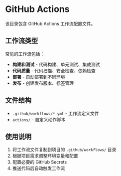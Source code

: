 # GitHub Actions

该目录包含 GitHub Actions 工作流配置文件。

## 工作流类型

常见的工作流包括：
- **构建和测试** - 代码构建、单元测试、集成测试
- **代码质量** - 代码扫描、安全检查、依赖检查
- **部署** - 自动部署到不同环境
- **发布** - 创建发布版本、标签管理

## 文件结构

- `.github/workflows/*.yml` - 工作流定义文件
- `actions/` - 自定义动作脚本

## 使用说明

1. 将工作流文件复制到项目的 `.github/workflows/` 目录
2. 根据项目需求调整环境变量和配置
3. 配置必要的 GitHub Secrets
4. 推送代码后自动触发工作流
